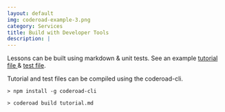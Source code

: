 ```yaml
---
layout: default
img: coderoad-example-3.png
category: Services
title: Build with Developer Tools
description: |
---
```

  Lessons can be built using markdown & unit tests. See an example [tutorial file ](https://github.com/coderoad/coderoad-functional-school/blob/master/tutorial/1/01/filter.md) & [test file](https://github.com/coderoad/coderoad-functional-school/blob/master/tutorial/1/01/01-filter.spec.js).

  Tutorial and test files can be compiled using the coderoad-cli.

  `> npm install -g coderoad-cli`

  `> coderoad build tutorial.md`

